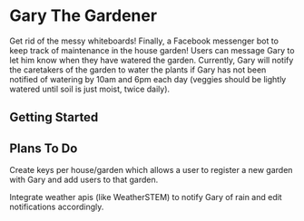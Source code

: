 # Gary The Gardener

Get rid of the messy whiteboards! Finally, a Facebook messenger bot to keep track of maintenance in the house garden! 
Users can message Gary to let him know when they have watered the garden. Currently, Gary will notify the caretakers of 
the garden to water the plants if Gary has not been notified of watering by 10am and 6pm each day (veggies should be 
lightly watered until soil is just moist, twice daily).

## Getting Started

## Plans To Do

Create keys per house/garden which allows a user to register a new garden with Gary and add users to that garden.

Integrate weather apis (like WeatherSTEM) to notify Gary of rain and edit notifications accordingly.
